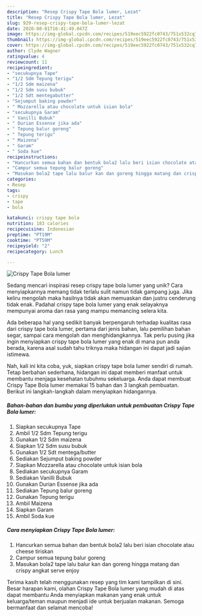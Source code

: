 ```yaml
---
description: "Resep Crispy Tape Bola lumer, Lezat"
title: "Resep Crispy Tape Bola lumer, Lezat"
slug: 929-resep-crispy-tape-bola-lumer-lezat
date: 2020-08-01T16:41:49.047Z
image: https://img-global.cpcdn.com/recipes/519eec5922fc0743/751x532cq70/crispy-tape-bola-lumer-foto-resep-utama.jpg
thumbnail: https://img-global.cpcdn.com/recipes/519eec5922fc0743/751x532cq70/crispy-tape-bola-lumer-foto-resep-utama.jpg
cover: https://img-global.cpcdn.com/recipes/519eec5922fc0743/751x532cq70/crispy-tape-bola-lumer-foto-resep-utama.jpg
author: Clyde Wagner
ratingvalue: 4
reviewcount: 11
recipeingredient:
- "secukupnya Tape"
- "1/2 Sdm Tepung terigu"
- "1/2 Sdm maizena"
- "1/2 Sdm susu bubuk"
- "1/2 Sdt mentegabutter"
- "Sejumput baking powder"
- " Mozzarella atau chocolate untuk isian bola"
- "secukupnya Garam"
- " Vanilli Bubuk"
- " Durian Essense jika ada"
- " Tepung balur goreng"
- " Tepung terigu"
- " Maizena"
- " Garam"
- " Soda kue"
recipeinstructions:
- "Hancurkan semua bahan dan bentuk bola2 lalu beri isian chocolate atau cheese tiriskan"
- "Campur semua tepung balur goreng"
- "Masukan bola2 tape lalu balur kan dan goreng hingga matang dan crispy angkat serve enjoy"
categories:
- Resep
tags:
- crispy
- tape
- bola

katakunci: crispy tape bola 
nutrition: 183 calories
recipecuisine: Indonesian
preptime: "PT19M"
cooktime: "PT59M"
recipeyield: "2"
recipecategory: Lunch

---
```



![Crispy Tape Bola lumer](https://img-global.cpcdn.com/recipes/519eec5922fc0743/751x532cq70/crispy-tape-bola-lumer-foto-resep-utama.jpg)

Sedang mencari inspirasi resep crispy tape bola lumer yang unik? Cara menyiapkannya memang tidak terlalu sulit namun tidak gampang juga. Jika keliru mengolah maka hasilnya tidak akan memuaskan dan justru cenderung tidak enak. Padahal crispy tape bola lumer yang enak selayaknya mempunyai aroma dan rasa yang mampu memancing selera kita.

Ada beberapa hal yang sedikit banyak berpengaruh terhadap kualitas rasa dari crispy tape bola lumer, pertama dari jenis bahan, lalu pemilihan bahan segar, sampai cara mengolah dan menghidangkannya. Tak perlu pusing jika ingin menyiapkan crispy tape bola lumer yang enak di mana pun anda berada, karena asal sudah tahu triknya maka hidangan ini dapat jadi sajian istimewa.




Nah, kali ini kita coba, yuk, siapkan crispy tape bola lumer sendiri di rumah. Tetap berbahan sederhana, hidangan ini dapat memberi manfaat untuk membantu menjaga kesehatan tubuhmu sekeluarga. Anda dapat membuat Crispy Tape Bola lumer memakai 15 bahan dan 3 langkah pembuatan. Berikut ini langkah-langkah dalam menyiapkan hidangannya.

<!--inarticleads1-->

##### Bahan-bahan dan bumbu yang diperlukan untuk pembuatan Crispy Tape Bola lumer:

1. Siapkan secukupnya Tape
1. Ambil 1/2 Sdm Tepung terigu
1. Gunakan 1/2 Sdm maizena
1. Siapkan 1/2 Sdm susu bubuk
1. Gunakan 1/2 Sdt mentega/butter
1. Sediakan Sejumput baking powder
1. Siapkan  Mozzarella atau chocolate untuk isian bola
1. Sediakan secukupnya Garam
1. Sediakan  Vanilli Bubuk
1. Gunakan  Durian Essense jika ada
1. Sediakan  Tepung balur goreng
1. Gunakan  Tepung terigu
1. Ambil  Maizena
1. Siapkan  Garam
1. Ambil  Soda kue




<!--inarticleads2-->

##### Cara menyiapkan Crispy Tape Bola lumer:

1. Hancurkan semua bahan dan bentuk bola2 lalu beri isian chocolate atau cheese tiriskan
1. Campur semua tepung balur goreng
1. Masukan bola2 tape lalu balur kan dan goreng hingga matang dan crispy angkat serve enjoy




Terima kasih telah menggunakan resep yang tim kami tampilkan di sini. Besar harapan kami, olahan Crispy Tape Bola lumer yang mudah di atas dapat membantu Anda menyiapkan makanan yang enak untuk keluarga/teman maupun menjadi ide untuk berjualan makanan. Semoga bermanfaat dan selamat mencoba!
